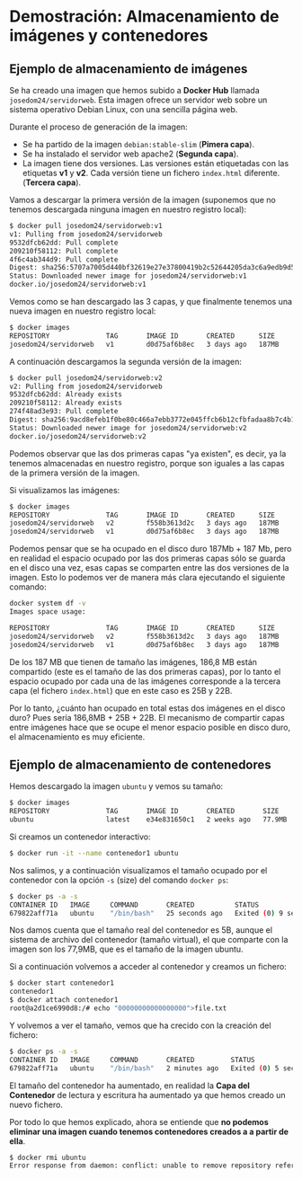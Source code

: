 # Demostración: Almacenamiento de imágenes y contenedores

## Ejemplo de almacenamiento de imágenes

Se ha creado una imagen que hemos subido a **Docker Hub** llamada `josedom24/servidorweb`. Esta imagen ofrece un servidor web sobre un sistema operativo Debian Linux, con una sencilla página web.

Durante el proceso de generación de la imagen:

* Se ha partido de la imagen `debian:stable-slim` (**Pimera capa**).
* Se ha instalado el servidor web apache2 (**Segunda capa**).
* La imagen tiene dos versiones. Las versiones están etiquetadas con las etiquetas **v1** y **v2**. Cada versión tiene un fichero `index.html` diferente. (**Tercera capa**).

Vamos a descargar la primera versión de la imagen (suponemos que no tenemos descargada ninguna imagen en nuestro registro local):

```bash
$ docker pull josedom24/servidorweb:v1
v1: Pulling from josedom24/servidorweb
9532dfcb62dd: Pull complete 
209210f58112: Pull complete 
4f6c4ab344d9: Pull complete 
Digest: sha256:5707a7005d440bf32619e27e37800419b2c52644205da3c6a9edb9d55b8c51de
Status: Downloaded newer image for josedom24/servidorweb:v1
docker.io/josedom24/servidorweb:v1
```
Vemos como se han descargado las 3 capas, y que finalmente tenemos una nueva imagen en nuestro registro local:

```bash
$ docker images
REPOSITORY              TAG       IMAGE ID       CREATED      SIZE
josedom24/servidorweb   v1        d0d75af6b8ec   3 days ago   187MB
```

A continuación descargamos la segunda versión de la imagen:

```bash
$ docker pull josedom24/servidorweb:v2
v2: Pulling from josedom24/servidorweb
9532dfcb62dd: Already exists 
209210f58112: Already exists 
274f48ad3e93: Pull complete 
Digest: sha256:9acd8efeb1f0be80c466a7ebb3772e045ffcb6b12cfbfadaa8b7c4b110bd83ea
Status: Downloaded newer image for josedom24/servidorweb:v2
docker.io/josedom24/servidorweb:v2
```

Podemos observar que las dos primeras capas "ya existen", es decir, ya la tenemos almacenadas en nuestro registro, porque son iguales a las capas de la primera versión de la imagen.

Si visualizamos las imágenes:

```bash
$ docker images
REPOSITORY              TAG       IMAGE ID       CREATED      SIZE
josedom24/servidorweb   v2        f558b3613d2c   3 days ago   187MB
josedom24/servidorweb   v1        d0d75af6b8ec   3 days ago   187MB
```

Podemos pensar que se ha ocupado en el disco duro 187Mb + 187 Mb, pero en realidad el espacio ocupado por las dos primeras capas sólo se guarda en el disco una vez, esas capas se comparten entre las dos versiones de la imagen. Esto lo podemos ver de manera más clara ejecutando el siguiente comando:

```bash
docker system df -v
Images space usage:

REPOSITORY              TAG       IMAGE ID       CREATED      SIZE      SHARED SIZE   UNIQUE SIZE   CONTAINERS
josedom24/servidorweb   v2        f558b3613d2c   3 days ago   187MB     186.8MB       25B           0
josedom24/servidorweb   v1        d0d75af6b8ec   3 days ago   187MB     186.8MB       22B           0
```

De los 187 MB que tienen de tamaño las imágenes, 186,8 MB están compartido (este es el tamaño de las dos primeras capas), por lo tanto el espacio ocupado por cada una de las imágenes corresponde a la tercera capa (el fichero `index.html`) que en este caso es 25B  y 22B.

Por lo tanto, ¿cuánto han ocupado en total estas dos imágenes en el disco duro? Pues sería 186,8MB + 25B + 22B.
El mecanismo de compartir capas entre imágenes hace que se ocupe el menor espacio posible en disco duro, el almacenamiento es muy eficiente.

## Ejemplo de almacenamiento de contenedores

Hemos descargado la imagen `ubuntu` y vemos su tamaño:

```bash
$ docker images
REPOSITORY              TAG       IMAGE ID       CREATED       SIZE
ubuntu                  latest    e34e831650c1   2 weeks ago   77.9MB
```

Si creamos un contenedor interactivo:

```bash
$ docker run -it --name contenedor1 ubuntu
```

Nos salimos, y a continuación visualizamos el tamaño ocupado por el contenedor con la opción `-s` (size) del comando `docker ps`:

```bash
$ docker ps -a -s
CONTAINER ID   IMAGE     COMMAND       CREATED          STATUS                     PORTS     NAMES         SIZE
679822aff71a   ubuntu    "/bin/bash"   25 seconds ago   Exited (0) 9 seconds ago             contenedor1   5B (virtual 77.9MB)
```

Nos damos cuenta que el tamaño real del contenedor es 5B, aunque el sistema de archivo del contenedor (tamaño virtual), el que comparte con la imagen son los 77,9MB, que es el tamaño de la imagen ubuntu.

Si a continuación volvemos a acceder al contenedor y creamos un fichero:

```bash
$ docker start contenedor1
contenedor1
$ docker attach contenedor1
root@a2d1ce6990d8:/# echo "00000000000000000">file.txt
```

Y volvemos a ver el tamaño, vemos que ha crecido con la creación del fichero:

```bash
$ docker ps -a -s
CONTAINER ID   IMAGE     COMMAND       CREATED         STATUS                     PORTS     NAMES         SIZE
679822aff71a   ubuntu    "/bin/bash"   2 minutes ago   Exited (0) 5 seconds ago             contenedor1   62B (virtual 77.9MB)
```

El tamaño del contenedor ha aumentado, en realidad la **Capa del Contenedor** de lectura y escritura ha aumentado ya que hemos creado un nuevo fichero.

Por todo lo que hemos explicado, ahora se entiende  que **no podemos eliminar una imagen cuando tenemos contenedores creados a a partir de ella**.

```bash
$ docker rmi ubuntu
Error response from daemon: conflict: unable to remove repository reference "ubuntu" (must force) - container 679822aff71a is using its referenced image e34e831650c1
```


